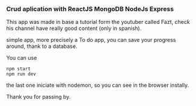 ### Crud aplication with ReactJS MongoDB NodeJs Express

This app was made in base a tutorial form the youtuber called Fazt, check his channel have really good content (only in spanish).

simple app, more precisely a To do app, you can save your progress around, thank to a database.

You can use 
```
npm start 
npm run dev
```

the last one iniciate with nodemon, so you can see in the browser instally.

Thank you for passing by.

